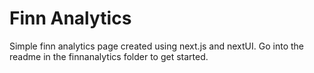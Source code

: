 # Finn Analytics
Simple finn analytics page created using next.js and nextUI. Go into the readme in the finnanalytics folder to get started.